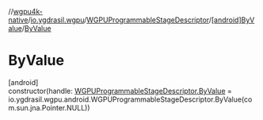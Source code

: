 //[wgpu4k-native](../../../../index.md)/[io.ygdrasil.wgpu](../../index.md)/[WGPUProgrammableStageDescriptor](../index.md)/[[android]ByValue](index.md)/[ByValue](-by-value.md)

# ByValue

[android]\
constructor(handle: [WGPUProgrammableStageDescriptor.ByValue](../../../io.ygdrasil.wgpu.android/-w-g-p-u-programmable-stage-descriptor/-by-value/index.md) = io.ygdrasil.wgpu.android.WGPUProgrammableStageDescriptor.ByValue(com.sun.jna.Pointer.NULL))